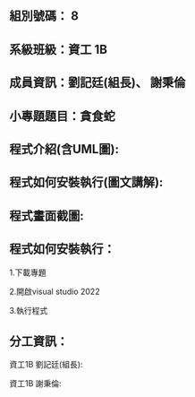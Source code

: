 ## 組別號碼： 8

## 系級班級：資工 1B

## 成員資訊：劉記廷(組長)、 謝秉倫

## 小專題題目：貪食蛇

## 程式介紹(含UML圖):


## 程式如何安裝執行(圖文講解):


## 程式畫面截圖:

## 程式如何安裝執行：
1.下載專題

2.開啟visual studio 2022

3.執行程式


## 分工資訊：

資工1B 劉記廷(組長):

資工1B 謝秉倫:

